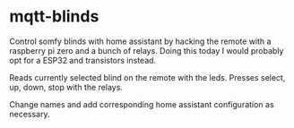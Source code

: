 # mqtt-blinds

Control somfy blinds with home assistant by hacking the remote with a raspberry pi zero and a bunch of relays. 
Doing this today I would probably opt for a ESP32 and transistors instead.

Reads currently selected blind on the remote with the leds.
Presses select, up, down, stop with the relays.

Change names and add corresponding home assistant configuration as necessary.
